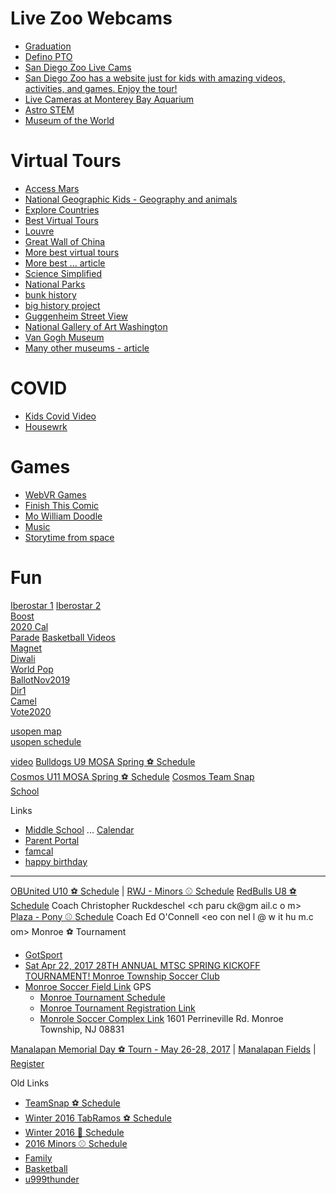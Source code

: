 # Live Zoo Webcams
- [Graduation](https://www.youtube.com/watch?v=UEiZKxWWUzg)
- [Defino PTO](https://www.facebook.com/pg/definopto/videos/?ref=page_internal)
- [San Diego Zoo Live Cams](https://zoo.sandiegozoo.org/cams/penguin-cam)
- [San Diego Zoo has a website just for kids with amazing videos, activities, and games. Enjoy the tour!](https://kids.sandiegozoo.org/)
- [Live Cameras at Monterey Bay Aquarium](https://www.montereybayaquarium.org/animals/live-cams)
- [Astro STEM](http://www.astrostem.org/)
- [Museum of the World](https://britishmuseum.withgoogle.com/)

# Virtual Tours
- [Access Mars](https://accessmars.withgoogle.com/#)
- [National Geographic Kids - Geography and animals](https://kids.nationalgeographic.com/)	
- [Explore Countries](https://kids.nationalgeographic.com/explore/countries/) 
- [Best Virtual Tours](https://www.goodhousekeeping.com/life/travel/a31784720/best-virtual-tours/)
- [Louvre](https://www.louvre.fr/en/visites-en-ligne)
- [Great Wall of China](https://www.thechinaguide.com/destination/great-wall-of-china)
- [More best virtual tours](https://www.weareteachers.com/best-virtual-field-trips/)
- [More best ... article](https://www.insider.com/museums-theme-parks-offer-virtual-tours-ideal-for-social-distancing-2020-3#monterey-bay-aquarium-in-california-is-livestreaming-penguins-sea-otters-jellyfish-and-other-creatures-8)
- [Science Simplified](https://www.backpacksciences.com/science-simplified)
- [National Parks](https://artsandculture.withgoogle.com/en-us/national-parks-service)
- [bunk history](https://www.bunkhistory.org/)
- [big history project](https://school.bighistoryproject.com/bhplive)
- [Guggenheim Street View](https://artsandculture.google.com/streetview/solomon-r-guggenheim-museum-interior-streetview/jAHfbv3JGM2KaQ?hl=en&sv_lng=-73.95902634325634&sv_lat=40.78285751667664&sv_h=10.75703204567916&sv_p=0.06928383072430222&sv_pid=MfnUmHRyOSzMtY3vtYU05g&sv_z=0.964574301525916)
- [National Gallery of Art Washington](https://artsandculture.google.com/partner/national-gallery-of-art-washington-dc?hl=en)
- [Van Gogh Museum](https://artsandculture.google.com/partner/van-gogh-museum?hl=en)
- [Many other museums - article](https://www.travelandleisure.com/attractions/museums-galleries/museums-with-virtual-tours)

# COVID
- [Kids Covid Video](https://vimeo.com/397899155)
- [Housewrk](https://docs.google.com/spreadsheets/d/1wx--R0coEgwpUftpXPUX4zmK6H_ZR2II_TB3Uy9tyyQ/edit?usp=sharing)

# Games
- [WebVR Games](https://experiments.withgoogle.com/collection/webvr)
- [Finish This Comic](https://jarrettlerner.com/activities/?fbclid=IwAR1y1hzApI-T1VhEhz6VWU38aOb3Oq3KukkG-skKfJAl1pKUIu5XYbKcrO8)
- [Mo William Doodle](https://www.kennedy-center.org/education/mo-willems/)
- [Music](https://musiclab.chromeexperiments.com/Experiments)
- [Storytime from space](https://storytimefromspace.com/library/)


# Fun
[Iberostar 1](https://www.travelocity.com/Puerto-Plata-Hotels-Iberostar-Costa-Dorada-All-Inclusive.h559709.Hotel-Information) [Iberostar 2](https://www.iberostar.com/en/hotels/puerto-plata/iberostar-costa-dorada/?utm_source=google&utm_medium=organic&utm_campaign=NA_IBSVOLAME_MYBUSINESS_ORGANIC_ORG_WW_EN_NA&utm_term=DOR)  
[Boost](https://youtu.be/Rhdd37pVVl4)  
[2020 Cal](2020.png)  
[Parade](https://www.macys.com/social/parade/where-to-watch/?cm_sp=imp-_-parade-_-hamnav_wheretowatch&lid=where_to_watch-hamnav)
[Basketball Videos](https://www.sikana.tv/en/sport/learn-to-play-basketball)  
[Magnet](https://drive.google.com/file/d/1fLQ8mpH-MRNgYoPvo86bvrdRxlndfvL0/view)  
[Diwali](https://flic.kr/p/2htH5PG)  
[World Pop](https://www.worldometers.info/world-population/)  
[BallotNov2019](https://drive.google.com/file/d/1hA-8h9sGRcSxoJs4Yxw7kbioCeQmcbBd/view?usp=sharing)  
[Dir1](https://bit.ly/2W1Iv58)  
[Camel](https://www.skicamelback.com/galleries/ski-resort-in-poconos/)  
[Vote2020](https://drive.google.com/file/d/18G_zFIZrKx8TrRhMdApuTPAQjqHN3WJx/view)


[usopen map](https://www.roadto45tennis.com/wp-content/uploads/2019/06/US-Open-Grounds-Map-2019-1024x758.png)  
[usopen schedule](https://www.usopen.org/en_US/scores/schedule/index.html?promo=subnav)


[video](https://photos.app.goo.gl/BKAuYaVFrVwMNqa26)
[Bulldogs U9 MOSA Spring ⚽ Schedule ](http://events.gotsport.com/events/schedule.aspx?EventID=64698&GroupID=709678&Gender=Boys&Age=9)<br>
[Cosmos U11 MOSA Spring ⚽ Schedule](http://events.gotsport.com/events/schedule.aspx?eventid=64698&FieldID=0&applicationID=4471634&action=Go) 
[Cosmos Team Snap](https://go.teamsnap.com/1147266/schedule?mode=calendar)<br>
[School](./school)


Links
 * [Middle School](http://csmsathletics.org) ... [Calendar](http://csmsathletics.org/main/calendar)
 * [Parent Portal](https://www.fridayparentportal.com/oldbridge)
 * [famcal](https://calendar.google.com/calendar/embed?src=l2499ue23v93o3ofsjd9vl3m6c%40group.calendar.google.com&ctz=America/New_York)
 * [happy birthday](https://www.youtube.com/watch?v=O5VW6LijI2g)

- - - -

[OBUnited U10 ⚽ Schedule](https://events.gotsport.com/events/schedule.aspx?eventid=57830&FieldID=0&applicationID=3875480&action=Go) 
| [RWJ - Minors ⚾ Schedule](http://leaguelineup.com/schedules.asp?url=obll&sid=552762421&divisionid=594495&teamid=6015413)
[RedBulls U8 ⚽ Schedule](http://www.obsl.com/teams/87115209/87469407-87115278/TEAM.html) Coach Christopher Ruckdeschel <ch paru ck@gm ail.c o m>  
[Plaza - Pony ⚾ Schedule](http://leaguelineup.com/schedules.asp?url=obll&sid=552762421&divisionid=594496&teamid=6015221) Coach Ed O'Connell <eo con nel l @ w it hu m.c om>
 Monroe ⚽ Tournament 
  * [GotSport](https://www.gotsport.com/asp/teams/Default.asp)
  * [Sat Apr 22, 2017 28TH ANNUAL MTSC SPRING KICKOFF TOURNAMENT!
Monroe Township Soccer Club](http://www.monroesoccer.com/spring-tournament)
  * [Monroe Soccer Field Link](http://www.monroesoccer.com/spring-tournament/tournament-field-maps) GPS 
    * [Monroe Tournament Schedule](http://events.gotsport.com/events/Default.aspx?eventid=58345)
    * [Monroe Tournament Registration Link](https://events.gotsport.com/forms/app/Default.aspx?eventid=58345)
    * [Monrole Soccer Complex Link](http://www.monroesoccer.com/spring-tournament/tournament-field-directions) 1601 Perrineville Rd. Monroe Township, NJ 08831

[Manalapan Memorial Day ⚽ Tourn - May 26-28, 2017](http://www.manalapansoccerclub.com/Default.aspx?tabid=554003) | [Manalapan Fields](http://www.manalapansoccerclub.com/Default.aspx?tabid=865289) | [Register](https://www.gotsport.com/forms/app/?eventid=57981)
   
Old Links
 * [TeamSnap ⚽ Schedule](https://go.teamsnap.com/2049296/schedule?mode=calendar) 
 * [Winter 2016 TabRamos ⚽ Schedule](http://www.tabramossportscenter.com/schedules-standings/)
 * [Winter 2016 🏀 Schedule](https://profile.leaguetoolbox.com/site/ClientProfile/section/schedule)
 * [2016 Minors ⚾ Schedule](http://www.leaguelineup.com/schedules.asp?url=obll&sid=222711721&divisionid=594495)
 * [Family](https://calendar.google.com/calendar/embed?src=l2499ue23v93o3ofsjd9vl3m6c%40group.calendar.google.com&ctz=America/New_York)
 * [Basketball](https://profile.leaguetoolbox.com/site/ClientProfile/)
 * [u999thunder](http://home.gotsoccer.com/rankings/team.aspx?TeamID=1031787&History=yes&compact=mysearch.avg.com/tab?cid={7E132497-EA0E-4894-ABC9-A043643C3FDA})

